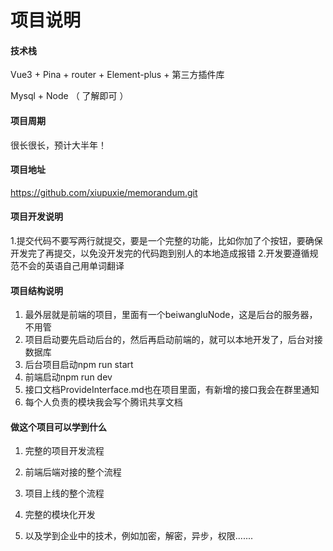 # 项目说明

#### 技术栈

Vue3 + Pina + router + Element-plus + 第三方插件库

Mysql + Node  （ 了解即可 ）

#### 项目周期

很长很长，预计大半年！

#### 项目地址

https://github.com/xiupuxie/memorandum.git

#### 项目开发说明


1.提交代码不要写两行就提交，要是一个完整的功能，比如你加了个按钮，要确保开发完了再提交，以免没开发完的代码跑到别人的本地造成报错
2.开发要遵循规范不会的英语自己用单词翻译

#### 项目结构说明

1. 最外层就是前端的项目，里面有一个beiwangluNode，这是后台的服务器，不用管
2. 项目启动要先启动后台的，然后再启动前端的，就可以本地开发了，后台对接数据库
3. 后台项目启动npm run start
4. 前端启动npm run dev
5. 接口文档ProvideInterface.md也在项目里面，有新增的接口我会在群里通知
6. 每个人负责的模块我会写个腾讯共享文档


#### 做这个项目可以学到什么

1. 完整的项目开发流程

2. 前端后端对接的整个流程

3. 项目上线的整个流程

4. 完整的模块化开发

5. 以及学到企业中的技术，例如加密，解密，异步，权限.......





